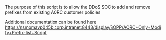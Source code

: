 The purpose of this script is to allow the DDoS SOC
to add and remove prefixes from existing AORC customer policies

Additional documentation can be found here
https://nsmomavp045b.corp.intranet:8443/display/SOPP/AORC+Only+Modify+Prefix-list+Script
